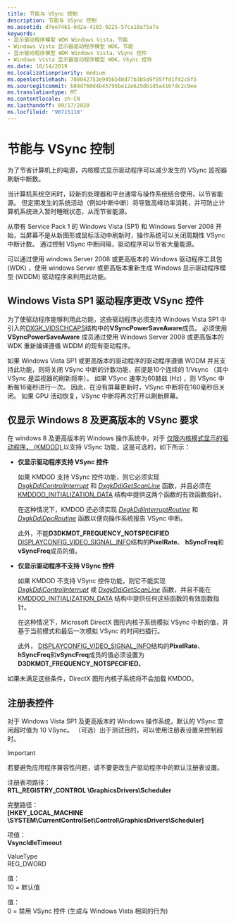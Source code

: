 ```yaml
---
title: 节能与 VSync 控制
description: 节能与 VSync 控制
ms.assetid: d7ee7461-0d2a-4103-9225-57ca10a75a7a
keywords:
- 显示驱动程序模型 WDK Windows Vista，节能
- Windows Vista 显示器驱动程序模型 WDK，节能
- 显示驱动程序模型 WDK Windows Vista，VSync 控件
- Windows Vista 显示器驱动程序模型 WDK，VSync 控件
ms.date: 10/14/2019
ms.localizationpriority: medium
ms.openlocfilehash: 708042753e9456548d77b3b5d9f85ffd1f42c8f5
ms.sourcegitcommit: b84d760d4b45795be12e625db1d5a4167dc2c9ee
ms.translationtype: MT
ms.contentlocale: zh-CN
ms.lasthandoff: 09/17/2020
ms.locfileid: "90715118"
---
```

# <a name="saving-energy-with-vsync-control"></a>节能与 VSync 控制

为了节省计算机上的电源，内核模式显示驱动程序可以减少发生的 VSync 监视器刷新中断数。

当计算机系统空闲时，较新的处理器和平台通常与操作系统结合使用，以节省能源。 但定期发生的系统活动（例如中断中断）将导致高峰功率消耗，并可防止计算机系统进入暂时睡眠状态，从而节省能源。

从带有 Service Pack 1 的 Windows Vista (SP1) 和 Windows Server 2008 开始，当屏幕不是从新图形或鼠标活动中刷新时，操作系统可以关闭周期性 VSync 中断计数。 通过控制 VSync 中断间隔，驱动程序可以节省大量能源。

可以通过使用 windows Server 2008 或更高版本的 Windows 驱动程序工具包 (WDK) ，使用 windows Server 或更高版本重新生成 Windows 显示驱动程序模型 (WDDM) 驱动程序来利用此功能。

## <a name="windowsvista-with-sp1-driver-changes-for-vsync-control"></a>Windows Vista SP1 驱动程序更改 VSync 控件

为了使驱动程序能够利用此功能，这些驱动程序必须支持 Windows Vista SP1 中引入的[DXGK_VIDSCHCAPS](/windows-hardware/drivers/ddi/d3dkmddi/ns-d3dkmddi-_dxgk_vidschcaps)结构中的**VSyncPowerSaveAware**成员。 必须使用 **VSyncPowerSaveAware** 成员通过使用 Windows Server 2008 或更高版本的 WDK 重新编译遵循 WDDM 的现有驱动程序。

如果 Windows Vista SP1 或更高版本的驱动程序的驱动程序遵循 WDDM 并且支持此功能，则将关闭 VSync 中断的计数功能，前提是10个连续的 1/Vsync （其中 VSync 是监视器的刷新频率）。 如果 VSync 速率为60赫兹 (Hz) ，则 VSync 中断每16毫秒进行一次。 因此，在没有屏幕更新时，VSync 中断将在160毫秒后关闭。 如果 GPU 活动恢复，VSync 中断将再次打开以刷新屏幕。

## <a name="display-only-vsync-requirements-for-windows-8-and-later-versions"></a>仅显示 Windows 8 及更高版本的 VSync 要求

在 windows 8 及更高版本的 Windows 操作系统中，对于 [仅限内核模式显示的驱动程序， (KMDOD) ](/windows-hardware/drivers/ddi/index) 以支持 VSync 功能，这是可选的，如下所示：

- **仅显示驱动程序支持 VSync 控件**

  如果 KMDOD 支持 VSync 控件功能，则它必须实现 [*DxgkDdiControlInterrupt*](/windows-hardware/drivers/ddi/d3dkmddi/nc-d3dkmddi-dxgkddi_controlinterrupt) 和 [*DxgkDdiGetScanLine*](/windows-hardware/drivers/ddi/d3dkmddi/nc-d3dkmddi-dxgkddi_getscanline) 函数，并且必须在 [KMDDOD_INITIALIZATION_DATA](/windows-hardware/drivers/ddi/dispmprt/ns-dispmprt-_kmddod_initialization_data) 结构中提供这两个函数的有效函数指针。

  在这种情况下，KMDOD 还必须实现 [*DxgkDdiInterruptRoutine*](/windows-hardware/drivers/ddi/dispmprt/nc-dispmprt-dxgkddi_interrupt_routine) 和 [*DxgkDdiDpcRoutine*](/windows-hardware/drivers/ddi/dispmprt/nc-dispmprt-dxgkddi_dpc_routine) 函数以便向操作系统报告 VSync 中断。

  此外，不能**D3DKMDT_FREQUENCY_NOTSPECIFIED** [DISPLAYCONFIG_VIDEO_SIGNAL_INFO](/windows/win32/api/wingdi/ns-wingdi-displayconfig_video_signal_info)结构的**PixelRate**、 **hSyncFreq**和**vSyncFreq**成员的值。

- **仅显示驱动程序不支持 VSync 控件**

  如果 KMDOD 不支持 VSync 控件功能，则它不能实现 [*DxgkDdiControlInterrupt*](/windows-hardware/drivers/ddi/d3dkmddi/nc-d3dkmddi-dxgkddi_controlinterrupt) 或 [*DxgkDdiGetScanLine*](/windows-hardware/drivers/ddi/d3dkmddi/nc-d3dkmddi-dxgkddi_getscanline) 函数，并且不能在 [KMDDOD_INITIALIZATION_DATA](/windows-hardware/drivers/ddi/dispmprt/ns-dispmprt-_kmddod_initialization_data) 结构中提供任何这些函数的有效函数指针。

  在这种情况下，Microsoft DirectX 图形内核子系统模拟 VSync 中断的值，并基于当前模式和最后一次模拟 VSync 的时间扫描行。

  此外， [DISPLAYCONFIG_VIDEO_SIGNAL_INFO](/windows/win32/api/wingdi/ns-wingdi-displayconfig_video_signal_info)结构的**PixelRate**、 **hSyncFreq**和**vSyncFreq**成员的值必须设置为**D3DKMDT_FREQUENCY_NOTSPECIFIED**。

如果未满足这些条件，DirectX 图形内核子系统将不会加载 KMDOD。

## <a name="registry-control"></a>注册表控件

对于 Windows Vista SP1 及更高版本的 Windows 操作系统，默认的 VSync 空闲超时值为 10 VSync。 （可选）出于测试目的，可以使用注册表设置来控制超时。

> [!IMPORTANT]
> 若要避免应用程序兼容性问题，请不要更改生产驱动程序中的默认注册表设置。

注册表项路径：  
**RTL_REGISTRY_CONTROL \GraphicsDrivers\Scheduler**

完整路径：  
**[HKEY_LOCAL_MACHINE \SYSTEM\CurrentControlSet\Control\GraphicsDrivers\Scheduler]**

项值：  
**VsyncIdleTimeout**

ValueType  
REG_DWORD 

值：  
10 = 默认值

值：  
0 = 禁用 VSync 控件 (生成与 Windows Vista 相同的行为) 